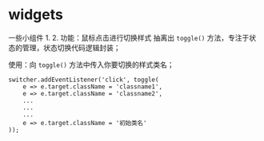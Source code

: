# widgets
一些小组件
1. 
2. 功能：鼠标点击进行切换样式
抽离出 `toggle()` 方法，专注于状态的管理，状态切换代码逻辑封装；

使用：向 `toggle()` 方法中传入你要切换的样式类名；
```
switcher.addEventListener('click', toggle(
    e => e.target.className = 'classname1',
    e => e.target.className = 'classname2',
    ...
    ...
    ...
    e => e.target.className = '初始类名'
));
```
